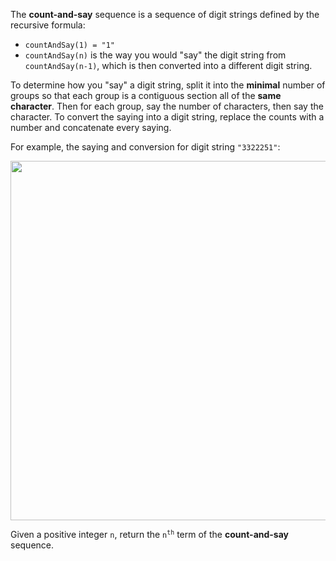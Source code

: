 The **count-and-say** sequence is a sequence of digit strings defined by the recursive formula:

- `countAndSay(1) = "1"`
- `countAndSay(n)` is the way you would "say" the digit string from `countAndSay(n-1)`, which is then converted into a different digit string.

To determine how you "say" a digit string, split it into the **minimal** number of groups so that each group is a contiguous section all of the **same character**. Then for each group, say the number of characters, then say the character. To convert the saying into a digit string, replace the counts with a number and concatenate every saying.

For example, the saying and conversion for digit string `"3322251"`:

<p align='center'>
  <img width="575px" src={require('@site/static/img/lc/38-f1.png').default} />
</p>

Given a positive integer `n`, return the <code>n<sup>th</sup></code> term of the **count-and-say** sequence.